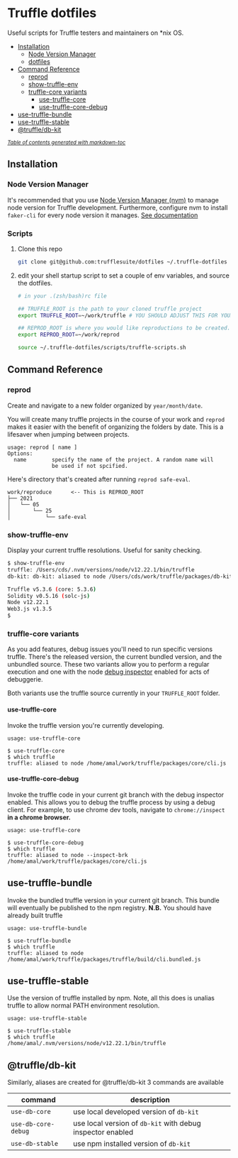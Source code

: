 # Truffle dotfiles

Useful scripts for Truffle testers and maintainers on *nix OS.

- [Installation](#installation)
  * [Node Version Manager](#node-version-manager)
  * [dotfiles](#dotfiles)
- [Command Reference](#command-reference)
  * [reprod](#reprod)
  * [show-truffle-env](#show-truffle-env)
  * [truffle-core variants](#truffle-core-variants)
    + [use-truffle-core](#use-truffle-core)
    + [use-truffle-core-debug](#use-truffle-core-debug)
- [use-truffle-bundle](#use-truffle-bundle)
- [use-truffle-stable](#use-truffle-stable)
- [@truffle/db-kit](#-truffle-db-kit)

<small><i><a href='http://ecotrust-canada.github.io/markdown-toc/'>Table of contents generated with markdown-toc</a></i></small>

## Installation

### Node Version Manager

  It's recommended that you use [Node Version Manager
  (nvm)](https://github.com/nvm-sh/nvm) to manage node version for Truffle
  development. Furthermore, configure nvm to install `faker-cli` for every node
  version it manages. [See documentation](https://github.com/nvm-sh/nvm#default-global-packages-from-file-while-installing)

### Scripts

  1. Clone this repo
     ```sh
     git clone git@github.com:trufflesuite/dotfiles ~/.truffle-dotfiles
     ```
  2. edit your shell startup script to set a couple of env variables, and
     source the dotfiles.
     ```sh
     # in your .(zsh/bash)rc file
     
     ## TRUFFLE_ROOT is the path to your cloned truffle project
     export TRUFFLE_ROOT=~/work/truffle # YOU SHOULD ADJUST THIS FOR YOURSELF
     
     ## REPROD_ROOT is where you would like reproductions to be created.
     export REPROD_ROOT=~/work/reprod
     
     source ~/.truffle-dotfiles/scripts/truffle-scripts.sh
     
     ```
     
## Command Reference

### reprod

Create and navigate to a new folder organized by `year/month/date`. 

You will create many truffle projects in the course of your work and `reprod`
makes it easier with the benefit of organizing the folders by date. This is a
lifesaver when jumping between projects.


```
usage: reprod [ name ]
Options:
  name        specify the name of the project. A random name will
              be used if not spcified.
```

Here's directory that's created after running `reprod safe-eval`. 
```
work/reproduce      <-- This is REPROD_ROOT
├── 2021            
│   └── 05
│       └── 25
│           └── safe-eval

```

### show-truffle-env

Display your current truffle resolutions. Useful for sanity checking.

```sh
$ show-truffle-env
truffle: /Users/cds/.nvm/versions/node/v12.22.1/bin/truffle
db-kit: db-kit: aliased to node /Users/cds/work/truffle/packages/db-kit/dist/bin/cli.js

Truffle v5.3.6 (core: 5.3.6)
Solidity v0.5.16 (solc-js)
Node v12.22.1
Web3.js v1.3.5
$
```


### truffle-core variants

As you add features, debug issues you'll need to run specific versions truffle.
There's the released version, the current bundled version, and the unbundled
source. These two variants allow you to perform a regular execution and one
with the node [debug
inspector](https://nodejs.org/en/docs/guides/debugging-getting-started/)
enabled for acts of debuggerie.

Both variants use the truffle source currently in your `TRUFFLE_ROOT` folder. 

#### use-truffle-core

Invoke the truffle version you're currently developing. 

`usage: use-truffle-core`

```
$ use-truffle-core
$ which truffle
truffle: aliased to node /home/amal/work/truffle/packages/core/cli.js
```

#### use-truffle-core-debug

Invoke the truffle code in your current git branch with the debug inspector
enabled. This allows you to debug the truffle process by using a debug client.
For example, to use chrome dev tools, navigate to `chrome://inspect` **in a
chrome browser.**

`usage: use-truffle-core`

```
$ use-truffle-core-debug
$ which truffle
truffle: aliased to node --inspect-brk /home/amal/work/truffle/packages/core/cli.js
```

## use-truffle-bundle

Invoke the bundled truffle version in your current git branch. This bundle
will eventually be published to the npm registry. **N.B.** You should have
already built truffle


`usage: use-truffle-bundle`

```
$ use-truffle-bundle
$ which truffle
truffle: aliased to node /home/amal/work/truffle/packages/truffle/build/cli.bundled.js
```

## use-truffle-stable

Use the version of truffle installed by npm. Note, all this does is unalias
truffle to allow normal PATH environment resolution.

`usage: use-truffle-stable`

```
$ use-truffle-stable
$ which truffle
/home/amal/.nvm/versions/node/v12.22.1/bin/truffle
```

## @truffle/db-kit

Similarly, aliases are created for @truffle/db-kit 
3 commands are available

| command             | description                                                |
| --                  | --                                                         |
| `use-db-core`       | use local developed version of `db-kit`                    |
| `use-db-core-debug` | use local version of `db-kit` with debug inspector enabled |
| `use-db-stable`     | use npm installed version of `db-kit`                      |
